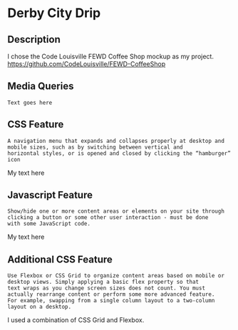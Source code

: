 # Derby City Drip
## Description
I chose the Code Louisville FEWD Coffee Shop mockup as my project. https://github.com/CodeLouisville/FEWD-CoffeeShop

## Media Queries
```
Text goes here
```

## CSS Feature
```
A navigation menu that expands and collapses properly at desktop and mobile sizes, such as by switching between vertical and 
horizontal styles, or is opened and closed by clicking the “hamburger” icon
```
My text here

## Javascript Feature
```
Show/hide one or more content areas or elements on your site through clicking a button or some other user interaction - must be done 
with some JavaScript code.
```
My text here

## Additional CSS Feature
```
Use Flexbox or CSS Grid to organize content areas based on mobile or desktop views. Simply applying a basic flex property so that 
text wraps as you change screen sizes does not count. You must actually rearrange content or perform some more advanced feature. 
For example, swapping from a single column layout to a two-column layout on a desktop.
```
I used a combination of CSS Grid and Flexbox. 




